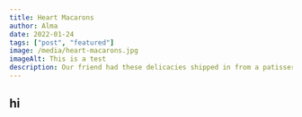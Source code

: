 ```yaml
---
title: Heart Macarons
author: Alma
date: 2022-01-24
tags: ["post", "featured"]
image: /media/heart-macarons.jpg
imageAlt: This is a test
description: Our friend had these delicacies shipped in from a patisserie located in Korea. She bought us three boxes of these goodies and each one of them had a different flavor. We had a selection of chocolate, vanilla, orange creamsicle, lemon, strawberry, and pistachio. We enjoyed these macarons with some freshly brewed earl grey tea and they were delicious! The sweetness of the desserts mixed with the light smoothness of the tea created a beautiful flavor. My favorite one was the lemon macaron while Jon’s was the strawberry flavor. We had a nice experience with these desserts and will for sure have more imported from Korea. 10/10!!
---
```


## hi
